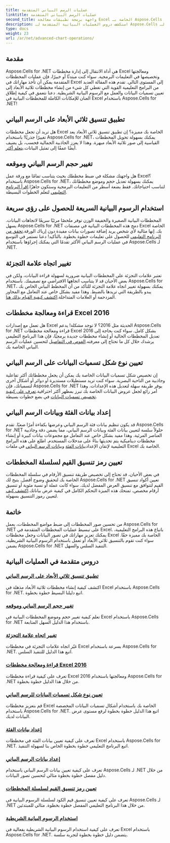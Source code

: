 ```yaml
---
title: عمليات الرسم البياني المتقدمة
linktitle: عمليات الرسم البياني المتقدمة
second_title: واجهة برمجة تطبيقات معالجة Excel الخاصة بـ Aspose.Cells .NET
description: استكشف دروس العمليات البيانية المتقدمة لـ Aspose.Cells لـ .NET، بما في ذلك المخططات ثلاثية الأبعاد، وتغيير حجم المخططات، وعلامات التجزئة، والمزيد، مع أدلة سهلة المتابعة.
type: docs
weight: 23
url: /ar/net/advanced-chart-operations/
---
```

## مقدمة

Aspose.Cells for .NET هي أداة الانتقال إلى إدارة مخططات Excel ومعالجتها وتخصيصها في التعليمات البرمجية. سواء كنت مبتدئًا أو خبيرًا، فإن عمليات المخططات المتقدمة يمكن أن تأخذ مهاراتك في Excel إلى المستوى التالي. تقدم هذه المقالة العديد من البرامج التعليمية القوية التي تغطي كل شيء من إنشاء مخططات ثلاثية الأبعاد إلى تعيين تسميات البيانات والعمل مع الرسوم البيانية الشريطية. دعنا نتعمق في كيفية إطلاق العنان للإمكانات الكاملة للمخططات البيانية في Excel باستخدام Aspose.Cells for .NET!

## تطبيق تنسيق ثلاثي الأبعاد على الرسم البياني

هل تريد أن تجعل مخططات Excel الخاصة بك مميزة؟ إن تطبيق تنسيق ثلاثي الأبعاد يعد تغييرًا جذريًا! باستخدام Aspose.Cells for .NET، يمكنك بسهولة تحويل المخططات القياسية إلى صور ثلاثية الأبعاد مبهرة. وهذا لا يعزز الجاذبية الجمالية فحسب، بل يضيف أيضًا عمقًا إلى تمثيل البيانات.[يتعلم أكثر](./apply-3d-format-to-chart/).

## تغيير حجم الرسم البياني وموقعه

 هل واجهتك مشكلة في ضبط مخططك بحيث يتناسب تمامًا مع ورقة عمل Excel؟ باستخدام Aspose.Cells for .NET، يمكنك بسهولة تعديل حجم وموضع مخططاتك لتناسب احتياجاتك. فقط بضعة أسطر من التعليمات البرمجية وستكون جاهزًا.[اقرأ البرنامج التعليمي](./change-chart-size-and-position/) لتعلم الخطوات البسيطة.

## استخدام الرسوم البيانية السريعة للحصول على رؤى سريعة

 المخططات البيانية الصغيرة والخفيفة الوزن توفر ملخصًا مرئيًا سريعًا لاتجاهات البيانات. يسهل Aspose.Cells for .NET دمج هذه المخططات البيانية في مصنفات Excel الخاصة بك. إنها مثالية لأي شخص يريد إضافة تصورات بيانات مفيدة دون إرباك الورقة.[تحقق من البرنامج التعليمي](./using-sparklines/) للحصول على تعليمات خطوة بخطوة.
بالتأكيد! دعنا نستمر في التوسع في عمليات الرسم البياني الأكثر تقدمًا التي يمكنك إجراؤها باستخدام Aspose.Cells لـ .NET.

## تغيير اتجاه علامة التجزئة

 تعتبر علامات التجزئة على المخططات البيانية ضرورية لسهولة قراءة البيانات، ولكن في بعض الأحيان قد لا يتناسب اتجاهها الافتراضي مع تصميمك. باستخدام Aspose.Cells for .NET، يمكنك بسهولة تغيير اتجاه علامة التجزئة للتأكد من أن المخطط البياني الخاص بك يبدو بالطريقة التي تريدها بالضبط. وهذا مفيد بشكل خاص عند التعامل مع المحاور المزدحمة أو العلامات المتداخلة.[اكتشف كيفية القيام بذلك هنا](./change-tick-label-direction/).

## قراءة ومعالجة مخططات Excel 2016

 هل تعمل مع إصدارات Excel الحديثة مثل 2016؟ لا توجد مشكلة! يدعم Aspose.Cells for .NET قراءة ومعالجة مخططات Excel 2016 بشكل كامل. سواء كنت بحاجة إلى تعديل المخططات الحالية أو إنشاء مخططات جديدة برمجيًا، فإن هذا البرنامج التعليمي يرشدك خلال كل ما تحتاج إلى معرفته.[الغوص في التفاصيل](./read-and-manipulate-excel-2016-charts/) لتحسين عمليات الرسم البياني الخاصة بك.

## تعيين نوع شكل تسميات البيانات على الرسم البياني

إن تخصيص شكل تسميات البيانات الخاصة بك يمكن أن يجعل مخططاتك أكثر تفاعلية وجاذبية من الناحية البصرية. سواء كنت تريد مستطيلات مستديرة أو دوائر أو أشكال أخرى لتسمياتك، فإن Aspose.Cells for .NET يوفر طريقة سهلة لتعديل هذه الإعدادات. وهذا أمر رائع لجعل عروض البيانات الخاصة بك تبرز بمظهر أكثر احترافية.[تعرف على كيفية تخصيص تسميات البيانات](./set-shape-type-of-data-labels-of-chart/) في بضع خطوات بسيطة.

## إعداد بيانات الفئة وبيانات الرسم البياني

 قد يكون تنظيم بيانات فئة الرسم البياني وعرضها بكفاءة أمرًا صعبًا. تقدم Aspose.Cells for .NET حلولاً سلسة لتعيين بيانات الفئة وبيانات الرسم البياني، مما يضمن دقة وجاذبية العناصر المرئية. وهذا مفيد بشكل خاص عند التعامل مع مجموعات بيانات كبيرة أو إنشاء مخططات ديناميكية يتم تحديثها بناءً على مدخلات المستخدم. اطلع على هذه البرامج التعليمية لإتقان الإعداد[بيانات الفئة](./setting-category-data/) و[بيانات الرسم البياني](./setting-chart-data/) في ملفات Excel الخاصة بك.

## تعيين رمز تنسيق القيم لسلسلة المخططات

في بعض الأحيان، قد تحتاج إلى تخصيص طريقة تنسيق الأرقام في سلسلة المخططات الخاصة بك لتحقيق وضوح أفضل. يتيح لك Aspose.Cells for .NET تعيين أكواد تنسيق القيم لتتوافق مع تنسيق العرض المفضل لديك. سواء كانت عملة أو نسبة مئوية أو تنسيق أرقام مخصص، تمنحك هذه الميزة التحكم الكامل في كيفية عرض بياناتك.[اكتشف كيف](./set-values-format-code-of-chart-series/) لتعيين رموز التنسيق بسهولة.

## خاتمة

من تحسين صور المخططات إلى ضبط مواضع المخططات، يعمل Aspose.Cells for .NET على تبسيط عمليات المخططات المتقدمة في Excel. باتباع هذه البرامج التعليمية، يمكنك تعزيز مهاراتك في تصور البيانات وجعل مخططات Excel الخاصة بك مميزة حقًا. سواء كنت تقوم بالتنسيق ثلاثي الأبعاد أو تعمل باستخدام الرسوم البيانية الشريطية، يضمن Aspose.Cells for .NET التنفيذ السلس والسهل.

## دروس متقدمة في العمليات البيانية
### [تطبيق تنسيق ثلاثي الأبعاد على الرسم البياني](./apply-3d-format-to-chart/)
اكتشف كيفية إنشاء مخططات ثلاثية الأبعاد مذهلة في Excel باستخدام Aspose.Cells for .NET. اتبع دليلنا البسيط خطوة بخطوة.
### [تغيير حجم الرسم البياني وموقعه](./change-chart-size-and-position/)
تعلم كيفية تغيير حجم وموضع المخططات البيانية في Excel باستخدام Aspose.Cells for .NET باستخدام هذا الدليل السهل المتابعة.
### [تغيير اتجاه علامة التجزئة](./change-tick-label-direction/)
غيّر اتجاه علامات التجزئة في مخططات Excel بسرعة باستخدام Aspose.Cells for .NET. اتبع هذا الدليل للتنفيذ السلس.
### [قراءة ومعالجة مخططات Excel 2016](./read-and-manipulate-excel-2016-charts/)
تعرف على كيفية قراءة مخططات Excel 2016 ومعالجتها باستخدام Aspose.Cells for .NET من خلال هذا الدليل خطوة بخطوة.
### [تعيين نوع شكل تسميات البيانات للرسم البياني](./set-shape-type-of-data-labels-of-chart/)
قم بتعزيز مخططات Excel الخاصة بك باستخدام أشكال تسميات البيانات المخصصة باستخدام Aspose.Cells for .NET. اتبع هذا الدليل خطوة بخطوة لرفع مستوى عرض البيانات لديك.
### [إعداد بيانات الفئة](./setting-category-data/)
تعرف على كيفية تعيين بيانات الفئة في مخططات Excel باستخدام Aspose.Cells for .NET. اتبع البرنامج التعليمي خطوة بخطوة الخاص بنا لسهولة التنفيذ.
### [إعداد بيانات الرسم البياني](./setting-chart-data/)
تعرف على كيفية تعيين بيانات الرسم البياني باستخدام Aspose.Cells لـ .NET من خلال دليل مفصل خطوة بخطوة مثالي لتحسين تصور البيانات.
### [تعيين رمز تنسيق القيم لسلسلة المخططات](./set-values-format-code-of-chart-series/)
تعرف على كيفية تعيين تنسيق قيم الكود لسلسلة الرسوم البيانية في Aspose.Cells لـ .NET من خلال هذا البرنامج التعليمي المفصل خطوة بخطوة. مثالي للمبتدئين.
### [استخدام الرسوم البيانية الشريطية](./using-sparklines/)
تعرف على كيفية استخدام الرسوم البيانية الشريطية بفعالية في Excel باستخدام Aspose.Cells for .NET. يتضمن دليل خطوة بخطوة لتجربة سلسة.